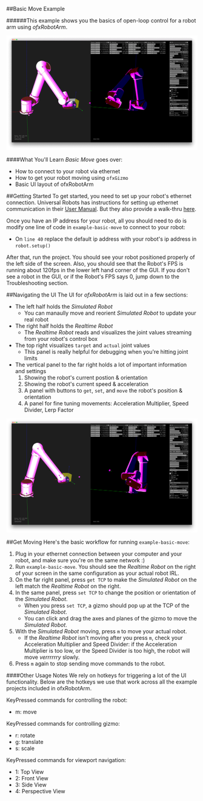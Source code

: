 
##Basic Move Example


######This example shows you the basics of open-loop control for a robot arm using _ofxRobotArm_. 

![screengrab](screengrab-basic.gif)

####What You'll Learn
_Basic Move_ goes over:
  * How to connect to your robot via ethernet
  * How to get your robot moving using ```ofxGizmo```
  * Basic UI layout of ofxRobotArm
  

##Getting Started
To get started, you need to set up your robot's ethernet connection. 
Universal Robots has instructions for setting up ethernet communication in their [User Manual](http://www.universal-robots.com/download/). But they also provide a walk-thru [here](http://www.universal-robots.com/how-tos-and-faqs/how-to/ur-how-tos/ethernet-ip-guide-18712/).

Once you have an IP address for your robot, all you should need to do is modify one line of code in `example-basic-move` to connect to your robot:
   - On `line 40` replace the default ip address with your robot's ip address in `robot.setup()`
   
After that, run the project. You should see your robot positioned properly of the left side of the screen.
Also, you should see that the Robot's FPS is running about 120fps in the lower left hand corner of the GUI. If you don't see a robot in the GUI, or if the Robot's FPS says 0, jump down to the Troubleshooting section.

##Navigating the UI
The UI for _ofxRobotArm_ is laid out in a few sections:
  * The left half holds the _Simulated Robot_
      * You can manaully move and reorient _Simulated Robot_ to update your real robot
  * The right half holds the _Realtime Robot_
      * The _Realtime Robot_ reads and visualizes the joint values streaming from your robot's control box
  * The top right visualizes `target` and `actual` joint values
      * This panel is really helpful for debugging when you're hitting joint limits
  * The vertical panel to the far right holds a lot of important information and settings
      1. Showing the robot's current postion & orientation
      2. Showing the robot's current speed & acceleration
      3. A panel with buttons to `get`, `set`, and `move` the robot's position & orientation
      4. A panel for fine tuning movements: Acceleration Multiplier, Speed Divider, Lerp Factor

![screengrab](screengrab-basic.png)

##Get Moving
Here's the basic workflow for running `example-basic-move`:

1. Plug in your ethernet connection between your computer and your robot, and make sure you're on the same network :)
2. Run `example-basic-move`. You should see the _Realtime Robot_ on the right of your screen in the same configuration as your actual robot IRL.
3. On the far right panel, press `get TCP` to make the _Simulated Robot_ on the left match the _Realtime Robot_ on the right.
4. In the same panel, press `set TCP` to change the position or orientation of the _Simulated Robot_.
   * When you press `set TCP`, a gizmo should pop up at the TCP of the _Simulated Robot_. 
   * You can click and drag the axes and planes of the gizmo to move the _Simulated Robot_.  
5. With the _Simulated Robot_ moving, press `m` to move your actual robot.
   * If the _Realtime Robot_ isn't moving after you press `m`, check your Acceleration Multiplier and Speed Divider: if the Acceleration Multiplier is too low, or the Speed Divider is too high, the robot will move _verrrrrry_ slowly.
6. Press `m` again to stop sending move commands to the robot.


####Other Usage Notes
We rely on hotkeys for triggering a lot of the UI functionality. Below are the hotkeys we use that work across all the example projects included in ofxRobotArm.

KeyPressed commands for controlling the robot:
- m: move

KeyPressed commands for controlling gizmo:
- r: rotate
- g: translate
- s: scale

KeyPressed commands for viewport navigation:
- 1: Top View
- 2: Front View
- 3: Side View
- 4: Perspective View



